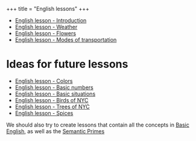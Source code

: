 +++
title = "English lessons"
+++

  - [English lesson - Introduction](/en/English_lesson_-_Introduction)
  - [English lesson - Weather](/en/English_lesson_-_Weather)
  - [English lesson - Flowers](/en/English_lesson_-_Flowers)
  - [English lesson - Modes of
    transportation](/en/English_lesson_-_Modes_of_transportation)

# Ideas for future lessons

  - [English lesson - Colors](/en/English_lesson_-_Colors)
  - [English lesson - Basic numbers](/en/English_lesson_-_Basic_numbers)
  - [English lesson - Basic
    situations](/en/English_lesson_-_Basic_situations)
  - [English lesson - Birds of NYC](/en/English_lesson_-_Birds_of_NYC)
  - [English lesson - Trees of NYC](/en/English_lesson_-_Trees_of_NYC)
  - [English lesson - Spices](/en/English_lesson_-_Spices)

We should also try to create lessons that contain all the concepts in
[Basic English](http://en.wikipedia.org/wiki/Basic_English), as well as
the [Semantic Primes](http://en.wikipedia.org/wiki/Semantic_Primes)
